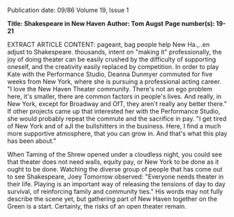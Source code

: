 Publication date: 09/86
Volume 19, Issue 1

**Title: Shakespeare in New Haven**
**Author: Tom Augst**
**Page number(s): 19-21**

EXTRACT ARTICLE CONTENT:
pageant, bag people 
help New Ha.,..en adjust to Shakespeare. 
thousands, 
intent on "making it" 
professionally, the joy of doing theater 
can be easily crushed by the difficulty 
of supporting oneself, 
and 
the 
creativity easily replaced by 
competition. In order to play Kate 
with the Performance Studio, Deanna 
Dunmyer commuted for five weeks 
from New York, where she is pursuing 
a professional acting career. "I love the 
New Haven Theater community. 
There's not an ego problem here, it's 
smaller, there are common factors in 
people's lives. And really, in New 
York, except for Broadway and OfT, 
they aren't really any better there." If 
other projects came up that interested 
her with the Performance Studio, she 
would probably repeat the commute 
and the sacrifice in pay. "I get tired of 
New York and of aJI the bullshitters in 
the business. Here, I find a much more 
supportive atmosphere, that you can 
grow in. And that's what this play has 
been about." 

When Taming of the Shrew opened 
under a cloudless night, you could see 
that theater does not need walls, equity 
pay, or New York to be done as it 
ought to be done. Watching the diverse 
group of people that has come out to 
see Shakespeare, Joey Tomorrow 
observed: "Everyone needs theater in 
their life. Playing is an important way 
of releasing the tensions of day to day 
survival, of reinforcing family and 
community ties." His words may not 
fully describe the scene yet, but 
gathering part of New Haven together 
on the Green is a start. Certainly, the 
risks of an open theater remain.